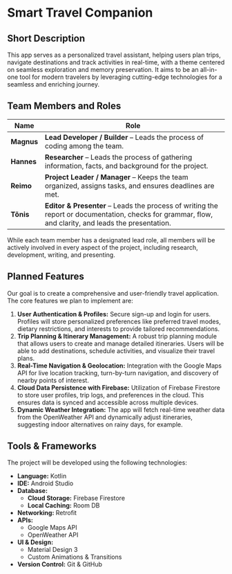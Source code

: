 # Smart Travel Companion

## Short Description

This app serves as a personalized travel assistant, helping users plan trips, navigate destinations and track activities in real-time, with a theme centered on seamless exploration and memory preservation. It aims to be an all-in-one tool for modern travelers by leveraging cutting-edge technologies for a seamless and enriching journey.

## Team Members and Roles

| Name | Role |
| --- | --- |
| **Magnus** | **Lead Developer / Builder** – Leads the process of coding among the team. |
| **Hannes** | **Researcher** – Leads the process of gathering information, facts, and background for the project. |
| **Reimo** | **Project Leader / Manager** – Keeps the team organized, assigns tasks, and ensures deadlines are met. |
| **Tõnis** | **Editor & Presenter** – Leads the process of writing the report or documentation, checks for grammar, flow, and clarity, and leads the presentation. |

While each team member has a designated lead role, all members will be actively involved in every aspect of the project, including research, development, writing, and presenting.

## Planned Features

Our goal is to create a comprehensive and user-friendly travel application. The core features we plan to implement are:

1.  **User Authentication & Profiles:** Secure sign-up and login for users. Profiles will store personalized preferences like preferred travel modes, dietary restrictions, and interests to provide tailored recommendations.
2.  **Trip Planning & Itinerary Management:** A robust trip planning module that allows users to create and manage detailed itineraries. Users will be able to add destinations, schedule activities, and visualize their travel plans.
3.  **Real-Time Navigation & Geolocation:** Integration with the Google Maps API for live location tracking, turn-by-turn navigation, and discovery of nearby points of interest.
4.  **Cloud Data Persistence with Firebase:** Utilization of Firebase Firestore to store user profiles, trip logs, and preferences in the cloud. This ensures data is synced and accessible across multiple devices.
5.  **Dynamic Weather Integration:** The app will fetch real-time weather data from the OpenWeather API and dynamically adjust itineraries, suggesting indoor alternatives on rainy days, for example.

## Tools & Frameworks

The project will be developed using the following technologies:

*   **Language:** Kotlin
*   **IDE:** Android Studio
*   **Database:**
    *   **Cloud Storage:** Firebase Firestore
    *   **Local Caching:** Room DB
*   **Networking:** Retrofit
*   **APIs:**
    *   Google Maps API
    *   OpenWeather API
*   **UI & Design:**
    *   Material Design 3
    *   Custom Animations & Transitions
*   **Version Control:** Git & GitHub
